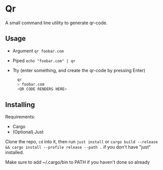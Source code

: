 # Qr

A small command line utility to generate qr-code.

## Usage

- Argument `qr foobar.com`
- Piped `echo "foobar.com" | qr`
- Tty (enter something, and create the qr-code by pressing Enter)

  ```sh
    qr
    > foobar.com
    <QR CODE RENDERS HERE>
  ```

## Installing

Requirements:

- Cargo
- (Optional) Just

Clone the repo, `cd` into it, then run `just install` or `cargo build --release && cargo install --profile release --path .` if you don't have "just" installed.

Make sure to add ~/.cargo/bin to PATH if you haven't done so already

